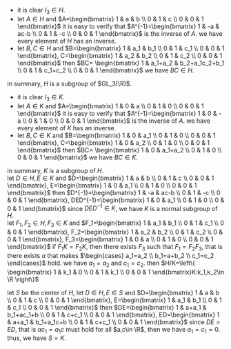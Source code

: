 - it is clear $I_3\in H$.
- let $A\in H$ and 
$A=\begin{bmatrix}
   1 & a & b  \\
   0 & 1 & c  \\
   0 & 0 & 1 
\end{bmatrix}$
it is easy to verify that
$A^{-1}=\begin{bmatrix}
   1 & -a & ac-b  \\
   0 & 1 & -c  \\
   0 & 0 & 1 
\end{bmatrix}$
is the inverse of $A$. we have every element of $H$ has an inverse.
- let $B,C \in H$ and 
   $B=\begin{bmatrix}
   1 & a_1 & b_1  \\
   0 & 1 & c_1  \\
   0 & 0 & 1 
   \end{bmatrix},
   C=\begin{bmatrix}
   1 & a_2 & b_2  \\
   0 & 1 & c_2  \\
   0 & 0 & 1 
   \end{bmatrix}$
   then $BC=
   \begin{bmatrix}
   1 & a_1+a_2 & b_2+a_1c_2+b_1  \\
   0 & 1 & c_1+c_2  \\
   0 & 0 & 1 
   \end{bmatrix}$
   we have $BC\in H$.  

in summary, $H$ is a subgroup of $GL_3(\R)$.  

- it is clear $I_3\in K$.
- let $A\in K$ and 
$A=\begin{bmatrix}
   1 & 0 & a  \\
   0 & 1 & 0  \\
   0 & 0 & 1 
\end{bmatrix}$
it is easy to verify that
$A^{-1}=\begin{bmatrix}
   1 & 0 & -a  \\
   0 & 1 & 0  \\
   0 & 0 & 1 
\end{bmatrix}$
is the inverse of $A$. we have every element of $K$ has an inverse.
- let $B,C \in K$ and 
   $B=\begin{bmatrix}
   1 & 0 & a_1  \\
   0 & 1 & 0  \\
   0 & 0 & 1 
   \end{bmatrix},
   C=\begin{bmatrix}
   1 & 0 & a_2  \\
   0 & 1 & 0  \\
   0 & 0 & 1 
   \end{bmatrix}$
   then $BC=
   \begin{bmatrix}
   1 & 0 & a_1+a_2  \\
   0 & 1 & 0  \\
   0 & 0 & 1 
   \end{bmatrix}$
   we have $BC\in K$.   

in summary, $K$ is a subgroup of $H$.  
let $D \in H, E\in K$ and 
$D=\begin{bmatrix}
1 & a & b  \\
0 & 1 & c  \\
0 & 0 & 1 
\end{bmatrix},
E=\begin{bmatrix}
1 & 0 & a_1  \\
0 & 1 & 0  \\
0 & 0 & 1 
\end{bmatrix}$
then $D^{-1}=\begin{bmatrix}
1 & -a & ac-b  \\
0 & 1 & -c  \\
0 & 0 & 1 
\end{bmatrix},
DED^{-1}=\begin{bmatrix}
1 & 0 & a_1  \\
0 & 1 & 0  \\
0 & 0 & 1 
\end{bmatrix}$
since $DED^{-1}\in K$, we have $K$ is a normal subgroup of $H$.  
let $F_1,F_2\in H,F_3\in K$ and
$F_1=\begin{bmatrix}
1 & a_1 & b_1  \\
0 & 1 & c_1  \\
0 & 0 & 1 
\end{bmatrix},
F_2=\begin{bmatrix}
1 & a_2 & b_2  \\
0 & 1 & c_2  \\
0 & 0 & 1 
\end{bmatrix},
F_3=\begin{bmatrix}
1 & 0 & a  \\
0 & 1 & 0  \\
0 & 0 & 1 
\end{bmatrix}$
if $F_1K =F_2K$, then there exists $F_3$ such that $F_1=F_2F_3$, that is there exists $a$ that makes 
$\begin{cases}
a_1=a_2  \\
b_1=a+b_2   \\
c_1=c_2 
\end{cases}$
hold. we have $a_1=a_2$ and $c_1=c_2$. then 
$H/K=\left\{
\begin{bmatrix}
1 & k_1 & 0  \\
0 & 1 & k_1  \\
0 & 0 & 1 
\end{bmatrix}K:k_1,k_2\in \R \right\}$  

let $S$ be the center of $H$, let $D \in H, E\in S$ and 
$D=\begin{bmatrix}
1 & a & b  \\
0 & 1 & c  \\
0 & 0 & 1 
\end{bmatrix},
E=\begin{bmatrix}
1 & a_1 & b_1  \\
0 & 1 & c_1  \\
0 & 0 & 1 
\end{bmatrix}$
then $DE=\begin{bmatrix}
1 & a+a_1 & b_1+ac_1+b  \\
0 & 1 & c+c_1  \\
0 & 0 & 1 
\end{bmatrix},
ED=\begin{bmatrix}
1 & a+a_1 & b_1+a_1c+b  \\
0 & 1 & c+c_1  \\
0 & 0 & 1 
\end{bmatrix}$
since $DE=ED$, that is $ac_1=a_1c$ must hold for all $a,c\in \R$, then we have $a_1=c_1=0$. thus, we have $S=K$.
